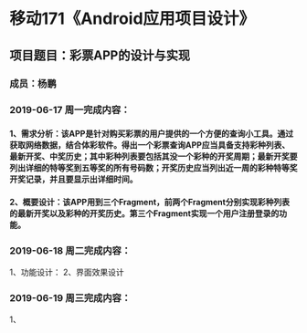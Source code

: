 # 移动171《Android应用项目设计》
## 项目题目：彩票APP的设计与实现
### 成员：杨鹏

### 2019-06-17 周一完成内容：
#### 1、需求分析：该APP是针对购买彩票的用户提供的一个方便的查询小工具。通过获取网络数据，结合体彩软件。得出一个彩票查询APP应当具备支持彩种列表、最新开奖、中奖历史；其中彩种列表要包括其没一个彩种的开奖周期；最新开奖要列出详细的特等奖到五等奖的所有号码数；开奖历史应当列出近一周的彩种特等奖开奖记录，并且要显示出详细时间。
#### 2、概要设计：该APP用到三个Fragment，前两个Fragment分别实现彩种列表的最新开奖以及彩种的开奖历史。第三个Fragment实现一个用户注册登录的功能。


### 2019-06-18 周二完成内容：
1、功能设计：
2、界面效果设计


### 2019-06-19 周三完成内容：
1、
